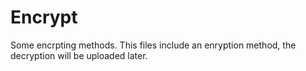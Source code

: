 # Encrypt
Some encrpting methods.
This files include an enryption method, the decryption will be uploaded later.
